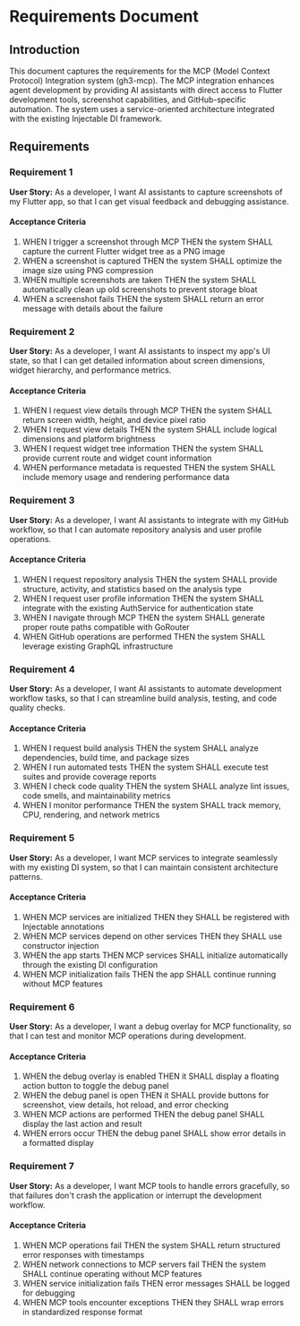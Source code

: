 # Requirements Document

## Introduction

This document captures the requirements for the MCP (Model Context Protocol) Integration system (gh3-mcp). The MCP integration enhances agent development by providing AI assistants with direct access to Flutter development tools, screenshot capabilities, and GitHub-specific automation. The system uses a service-oriented architecture integrated with the existing Injectable DI framework.

## Requirements

### Requirement 1

**User Story:** As a developer, I want AI assistants to capture screenshots of my Flutter app, so that I can get visual feedback and debugging assistance.

#### Acceptance Criteria

1. WHEN I trigger a screenshot through MCP THEN the system SHALL capture the current Flutter widget tree as a PNG image
2. WHEN a screenshot is captured THEN the system SHALL optimize the image size using PNG compression
3. WHEN multiple screenshots are taken THEN the system SHALL automatically clean up old screenshots to prevent storage bloat
4. WHEN a screenshot fails THEN the system SHALL return an error message with details about the failure

### Requirement 2

**User Story:** As a developer, I want AI assistants to inspect my app's UI state, so that I can get detailed information about screen dimensions, widget hierarchy, and performance metrics.

#### Acceptance Criteria

1. WHEN I request view details through MCP THEN the system SHALL return screen width, height, and device pixel ratio
2. WHEN I request view details THEN the system SHALL include logical dimensions and platform brightness
3. WHEN I request widget tree information THEN the system SHALL provide current route and widget count information
4. WHEN performance metadata is requested THEN the system SHALL include memory usage and rendering performance data

### Requirement 3

**User Story:** As a developer, I want AI assistants to integrate with my GitHub workflow, so that I can automate repository analysis and user profile operations.

#### Acceptance Criteria

1. WHEN I request repository analysis THEN the system SHALL provide structure, activity, and statistics based on the analysis type
2. WHEN I request user profile information THEN the system SHALL integrate with the existing AuthService for authentication state
3. WHEN I navigate through MCP THEN the system SHALL generate proper route paths compatible with GoRouter
4. WHEN GitHub operations are performed THEN the system SHALL leverage existing GraphQL infrastructure

### Requirement 4

**User Story:** As a developer, I want AI assistants to automate development workflow tasks, so that I can streamline build analysis, testing, and code quality checks.

#### Acceptance Criteria

1. WHEN I request build analysis THEN the system SHALL analyze dependencies, build time, and package sizes
2. WHEN I run automated tests THEN the system SHALL execute test suites and provide coverage reports
3. WHEN I check code quality THEN the system SHALL analyze lint issues, code smells, and maintainability metrics
4. WHEN I monitor performance THEN the system SHALL track memory, CPU, rendering, and network metrics

### Requirement 5

**User Story:** As a developer, I want MCP services to integrate seamlessly with my existing DI system, so that I can maintain consistent architecture patterns.

#### Acceptance Criteria

1. WHEN MCP services are initialized THEN they SHALL be registered with Injectable annotations
2. WHEN MCP services depend on other services THEN they SHALL use constructor injection
3. WHEN the app starts THEN MCP services SHALL initialize automatically through the existing DI configuration
4. WHEN MCP initialization fails THEN the app SHALL continue running without MCP features

### Requirement 6

**User Story:** As a developer, I want a debug overlay for MCP functionality, so that I can test and monitor MCP operations during development.

#### Acceptance Criteria

1. WHEN the debug overlay is enabled THEN it SHALL display a floating action button to toggle the debug panel
2. WHEN the debug panel is open THEN it SHALL provide buttons for screenshot, view details, hot reload, and error checking
3. WHEN MCP actions are performed THEN the debug panel SHALL display the last action and result
4. WHEN errors occur THEN the debug panel SHALL show error details in a formatted display

### Requirement 7

**User Story:** As a developer, I want MCP tools to handle errors gracefully, so that failures don't crash the application or interrupt the development workflow.

#### Acceptance Criteria

1. WHEN MCP operations fail THEN the system SHALL return structured error responses with timestamps
2. WHEN network connections to MCP servers fail THEN the system SHALL continue operating without MCP features
3. WHEN service initialization fails THEN error messages SHALL be logged for debugging
4. WHEN MCP tools encounter exceptions THEN they SHALL wrap errors in standardized response format